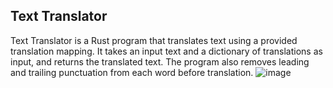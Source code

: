 ## Text Translator
Text Translator is a Rust program that translates text using a provided translation mapping. It takes an input text and a dictionary of translations as input, and returns the translated text. The program also removes leading and trailing punctuation from each word before translation.
![image](https://user-images.githubusercontent.com/122952572/231355959-26b89348-8358-4aec-9665-f3a1e97ad09f.png)
